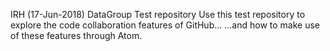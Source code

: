 IRH (17-Jun-2018)
DataGroup Test repository
Use this test repository to explore the code collaboration features of GitHub...
...and how to make use of these features through Atom.
